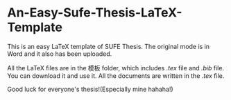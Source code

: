# An-Easy-Sufe-Thesis-LaTeX-Template

This is an easy LaTeX template of SUFE Thesis. The original mode is in Word and it also has been uploaded.

All the LaTeX files are in the 模板 folder, which includes *.tex* file and *.bib* file. You can download it and use it. All the documents are written in the *.tex*
file.

Good luck for everyone's thesis!(Especially mine hahaha!)
